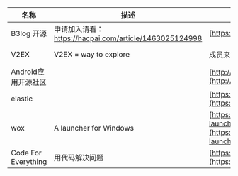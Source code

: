 |名称|描述|站点|Github|
|--|-----|---------|--------|
|B3log 开源|申请加入请看： https://hacpai.com/article/1463025124998|[https://b3log.org](https://b3log.org)|[b2log](https://github.com/b3log)|
|V2EX|V2EX = way to explore | 成员来自V2EX社区|[https://v2ex.com](https://v2ex.com)|[v2git](https://github.com/v2git)|
|Android应用开源社区||[http://www.micode.net](http://www.micode.net)|[micode](https://github.com/MiCode/)|
|elastic||[https://www.elastic.co](https://www.elastic.co)|[elastic](https://github.com/elastic)|
|wox|A launcher for Windows|[https://github.com/organizations/Wox-launcher](https://github.com/organizations/Wox-launcher)|[Wox-launcher](https://github.com/Wox-launcher)|
|Code For Everything|用代码解决问题|[https://code4everything.org/](https://code4everything.org/)|[code4everything](https://github.com/code4everything)|
